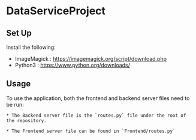 # DataServiceProject

## Set Up
Install the following:

* ImageMagick : https://imagemagick.org/script/download.php
* Python3 : https://www.python.org/downloads/

## Usage
To use the application, both the frontend and backend server files need to be run:

    * The Backend server file is the `routes.py` file under the root of the repository.

    * The Frontend server file can be found in `Frontend/routes.py`
